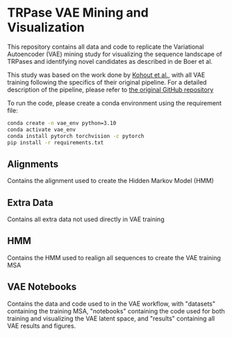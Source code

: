 # TRPase VAE Mining and Visualization
This repository contains all data and code to replicate the Variational Autoencoder (VAE) mining study for visualizing the sequence landscape of TRPases and identifying novel candidates as described in de Boer et al. 

This study was based on the work done by [Kohout et al.](https://chemrxiv.org/engage/chemrxiv/article-details/661fe2fe418a5379b00a4f9a), with all VAE training following the specifics of their original pipeline. For a detailed description of the pipeline, please refer to [the original GitHub repository](https://github.com/loschmidt/vae-dehalogenases)

To run the code, please create a conda environment using the requirement file:
```bash
conda create -n vae_env python=3.10
conda activate vae_env
conda install pytorch torchvision -c pytorch
pip install -r requirements.txt
```

## Alignments
Contains the alignment used to create the Hidden Markov Model (HMM)

## Extra Data
Contains all extra data not used directly in VAE training

## HMM
Contains the HMM used to realign all sequences to create the VAE training MSA

## VAE Notebooks
Contains the data and code used to in the VAE workflow, with "datasets" containing the training MSA, "notebooks" containing the code used for both training and visualizing the VAE latent space, and "results" containing all VAE results and figures.

